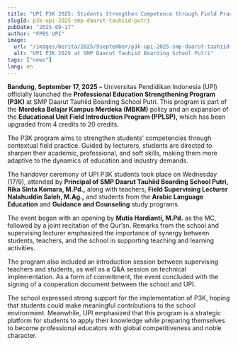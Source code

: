 ```yaml
---
title: "UPI P3K 2025: Students Strengthen Competence through Field Practice at SMP Daarut Tauhiid Boarding School Putri"
slugId: p3k-upi-2025-smp-daarut-tauhiid-putri
pubDate: "2025-09-17"
author: "FPBS UPI"
image:
  url: "/images/berita/2025/9september/p3k-upi-2025-smp-daarut-tauhiid-putri.webp"
  alt: "UPI P3K 2025 at SMP Daarut Tauhiid Boarding School Putri"
tags: ["news"]
lang: en
---
```


**Bandung, September 17, 2025** – Universitas Pendidikan Indonesia (UPI) officially launched the **Professional Education Strengthening Program (P3K)** at SMP Daarut Tauhiid Boarding School Putri. This program is part of the **Merdeka Belajar Kampus Merdeka (MBKM)** policy and an expansion of the **Educational Unit Field Introduction Program (PPLSP),** which has been upgraded from 4 credits to 20 credits.  

The P3K program aims to strengthen students’ competencies through contextual field practice. Guided by lecturers, students are directed to sharpen their academic, professional, and soft skills, making them more adaptive to the dynamics of education and industry demands.  

The handover ceremony of UPI P3K students took place on Wednesday (17/9), attended by **Principal of SMP Daarut Tauhiid Boarding School Putri, Rika Sinta Komara, M.Pd.,** along with teachers, **Field Supervising Lecturer Nalahuddin Saleh, M.Ag.,** and students from the **Arabic Language Education** and **Guidance and Counseling** study programs.  

The event began with an opening by **Mutia Hardianti, M.Pd.** as the MC, followed by a joint recitation of the Qur’an. Remarks from the school and supervising lecturer emphasized the importance of synergy between students, teachers, and the school in supporting teaching and learning activities.  

The program also included an introduction session between supervising teachers and students, as well as a Q&A session on technical implementation. As a form of commitment, the event concluded with the signing of a cooperation document between the school and UPI.  

The school expressed strong support for the implementation of P3K, hoping that students could make meaningful contributions to the school environment. Meanwhile, UPI emphasized that this program is a strategic platform for students to apply their knowledge while preparing themselves to become professional educators with global competitiveness and noble character.  